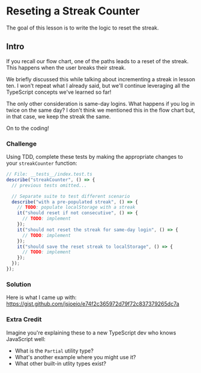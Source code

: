 # Reseting a Streak Counter

The goal of this lesson is to write the logic to reset the streak.

## Intro

If you recall our flow chart, one of the paths leads to a reset of the streak. This happens when the user breaks their streak.

We briefly discussed this while talking about incrementing a streak in lesson ten. I won't repeat what I already said, but we'll continue leveraging all the TypeScript concepts we've learned so far!

The only other consideration is same-day logins. What happens if you log in twice on the same day? I don't think we mentioned this in the flow chart but, in that case, we keep the streak the same.

On to the coding!

### Challenge

Using TDD, complete these tests by making the appropriate changes to your `streakCounter` function:

```typescript
// File: __tests__/index.test.ts
describe("streakCounter", () => {
  // previous tests omitted...

  // Separate suite to test different scenario
  describe("with a pre-populated streak", () => {
    // TODO: populate localStorage with a streak
    it("should reset if not consecutive", () => {
      // TODO: implement
    });
    it("should not reset the streak for same-day login", () => {
      // TODO: implement
    });
    it("should save the reset streak to localStorage", () => {
      // TODO: implement
    });
  });
});
```

### Solution

Here is what I came up with: https://gist.github.com/jsjoeio/e74f2c365972d79f72c837379265dc7a

### Extra Credit

Imagine you're explaining these to a new TypeScript dev who knows JavaScript well:

- What is the `Partial` utility type?
- What's another example where you might use it?
- What other built-in utlity types exist?
